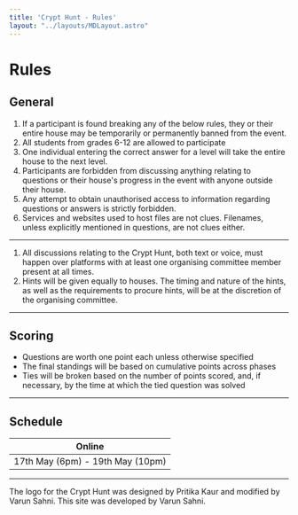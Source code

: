 ```yaml
---
title: 'Crypt Hunt - Rules'
layout: "../layouts/MDLayout.astro"
---
```


<h1 class="text-center font-semibold mt-8">Rules</h1>

<h2 id="general" class="mt-0">General</h2>

1. If a participant is found breaking any of the below rules, they or their entire house may be temporarily or permanently banned from the event.
2. All students from grades 6-12 are allowed to participate
3. One individual entering the correct answer for a level will take the entire house to the next level.
4. Participants are forbidden from discussing anything relating to questions or their house's progress in the event with anyone outside their house.
5. Any attempt to obtain unauthorised access to information regarding questions or answers is strictly forbidden.
6. Services and websites used to host files are not clues. Filenames, unless explicitly mentioned in questions, are not clues either.

--- 

1. All discussions relating to the Crypt Hunt, both text or voice, must happen over platforms with at least one organising committee member present at all times.
2. Hints will be given equally to houses. The timing and nature of the hints, as well as the requirements to procure hints, will be at the discretion of the organising committee.

<!-- --- -->

<!-- ### Offline
1. Participation in the offline event requires official registration.
2. Participants are only allowed to bring laptops to participate.
                Phones, tablets, headphones, and other devices will be
                confiscated.
3. Participants must not touch physical hardware or damage physical clues, unless they are
                explicitly prompted by the question or organising committee members to do so.
4. Houses will be given four questions at the beginning of the offline phase on the website. Houses are
                allowed to do the questions in any order they wish. 
5. Houses are only allowed to solve one question at a time. They are not allowed to split into smaller
                groups.
6. Answers must be given verbally to the OC member assigned to each house.
- Scoring:
  - One point will be awarded for each question successfully solved.
  - One bonus point will be awarded after a house solves a third question
  - Two bonus points will be awarded after a house solves all four questions.       -->

---

## Scoring
- Questions are worth one point each unless otherwise specified
- The final standings will be based on cumulative points across phases
- Ties will be broken based on the number of points scored, and, if necessary, by the time at which the tied question was solved

---


<div class="text-xl text-center max-w-md mx-auto">

## Schedule

|              Online              |
| :------------------------------: |
| 17th May (6pm) - 19th May (10pm) |

<!-- <span class="text-base">

*Progress in the online and offline phases will be completely independent of each other.*

</span> -->

</div>

---

<span class="text-sm">The logo for the Crypt Hunt was designed by Pritika Kaur and modified by Varun Sahni. This site was developed by Varun Sahni.</span>

